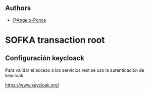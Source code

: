 ## Authors

- [@Angelo-Ponce](https://github.com/Angelo-Ponce)

# SOFKA transaction root

## Configuración keycloack
Para validar el acceso a los servicios rest se uso la autenticación de keycloak

https://www.keycloak.org/